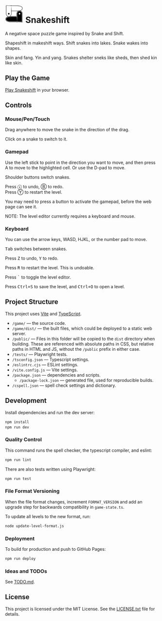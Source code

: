 # <img src="./game/public/yin-yang-larger-sneks-180px.png" height="60"> Snakeshift

A negative space puzzle game inspired by Snake and Shift.

Shapeshift in makeshift ways. Shift snakes into lakes. Snake wakes into shapes.

Skin and fang. Yin and yang. Snakes shelter sneks like sheds, then shed kin like skin.

## Play the Game

[Play Snakeshift](https://1j01.github.io/snakeshift/) in your browser.

## Controls

### Mouse/Pen/Touch

Drag anywhere to move the snake in the direction of the drag.

Click on a snake to switch to it.

### Gamepad

Use the left stick to point in the direction you want to move, and then press A to move to the highlighted cell.
Or use the D-pad to move.

Shoulder buttons switch snakes.

Press ⓧ to undo, Ⓑ to redo.  
Press Ⓨ to restart the level.

You may need to press a button to activate the gamepad, before the web page can see it.

NOTE: The level editor currently requires a keyboard and mouse.

### Keyboard

You can use the arrow keys, WASD, HJKL, or the number pad to move.

<kbd>Tab</kbd> switches between snakes.

Press <kbd>Z</kbd> to undo, <kbd>Y</kbd> to redo.

Press <kbd>R</kbd> to restart the level. This is undoable.

Press <kbd>`</kbd> to toggle the level editor.

Press <kbd>Ctrl+S</kbd> to save the level, and <kbd>Ctrl+O</kbd> to open a level.

## Project Structure

This project uses [Vite](https://vitejs.dev/) and [TypeScript](https://www.typescriptlang.org/).

- `/game/` — the source code.
- `/game/dist/` — the built files, which could be deployed to a static web server.
- `/public/`  — Files in this folder will be copied to the `dist` directory when building. These are referenced with absolute paths in CSS, but relative paths in HTML and JS, without the `/public` prefix in either case.
- `/tests/` — Playwright tests.
- `/tsconfig.json` — Typescript settings.
- `/eslintrc.cjs` — ESLint settings.
- `/vite.config.js` — Vite settings.
- `/package.json` — dependencies and scripts.
  - `/package-lock.json` — generated file, used for reproducible builds.
- `/cspell.json` — spell check settings and dictionary.

## Development

Install dependencies and run the dev server:

```sh
npm install
npm run dev
```

### Quality Control

This command runs the spell checker, the typescript compiler, and eslint:

```sh
npm run lint
```

There are also tests written using Playwright:

```sh
npm run test
```

### File Format Versioning

When the file format changes, increment `FORMAT_VERSION` and add an upgrade step for backwards compatibility in `game-state.ts`.

To update all levels to the new format, run:

```sh
node update-level-format.js
```

### Deployment

To build for production and push to GitHub Pages:
```sh
npm run deploy
```

### Ideas and TODOs

See [TODO.md](./TODO.md).

## License

This project is licensed under the MIT License. See the [LICENSE.txt](./LICENSE.txt) file for details.

